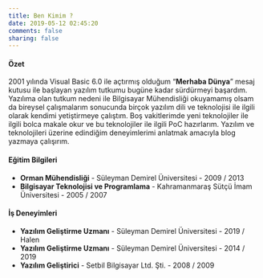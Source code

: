```yaml
---
title: Ben Kimim ?
date: 2019-05-12 02:45:20
comments: false
sharing: false
---
```


#### **Özet**

2001 yılında Visual Basic 6.0 ile açtırmış olduğum “**Merhaba Dünya**” mesaj kutusu ile başlayan yazılım tutkumu bugüne kadar sürdürmeyi başardım. Yazılıma olan tutkum nedeni ile Bilgisayar Mühendisliği okuyamamış olsam da bireysel çalışmalarım sonucunda birçok yazılım dili ve teknolojisi ile ilgili olarak kendimi yetiştirmeye çalıştım. Boş vakitlerimde yeni teknolojiler ile ilgili bolca makale okur ve bu teknolojiler ile ilgili PoC hazırlarım. Yazılım ve teknolojileri üzerine edindiğim deneyimlerimi anlatmak amacıyla blog yazmaya çalışırım.

#### **Eğitim Bilgileri**

- **Orman Mühendisliği** - Süleyman Demirel Üniversitesi - 2009 / 2013
- **Bilgisayar Teknolojisi ve Programlama** - Kahramanmaraş Sütçü İmam Üniversitesi - 2005 / 2007

#### **İş Deneyimleri**

- **Yazılım Geliştirme Uzmanı** - Süleyman Demirel Üniversitesi - 2019 / Halen
- **Yazılım Geliştirme Uzmanı** - Süleyman Demirel Üniversitesi - 2014 / 2019
- **Yazılım Geliştirici** - Setbi̇l Bi̇lgi̇sayar Ltd. Şti̇. - 2008 / 2009